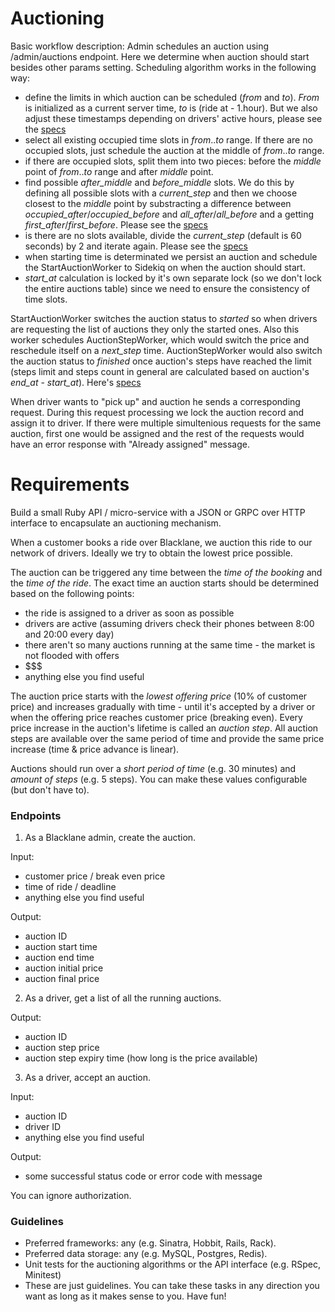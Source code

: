 # Auctioning

Basic workflow description:
Admin schedules an auction using /admin/auctions endpoint.
Here we determine when auction should start besides other params setting.
Scheduling algorithm works in the following way:
- define the limits in which auction can be scheduled (_from_ and _to_). _From_ is initialized as a current server time, _to_ is (ride at - 1.hour). But we also adjust these timestamps depending on drivers' active hours, please see the  [specs](https://github.com/sdzyba/auctioning-api/blob/master/spec/services/scheduling/resolver_spec.rb#L132)
- select all existing occupied time slots in _from_.._to_ range. If there are no occupied slots, just schedule the auction at the middle of _from_.._to_ range.
- if there are occupied slots, split them into two pieces: before the _middle_ point of _from_.._to_ range and after _middle_ point.
- find possible _after_middle_ and _before_middle_ slots. We do this by defining all possible slots with a _current_step_ and then we choose closest to the _middle_ point by substracting a difference between _occupied_after_/_occupied_before_ and _all_after_/_all_before_ and a getting _first_after_/_first_before_. Please see the  [specs](https://github.com/sdzyba/auctioning-api/blob/master/spec/services/scheduling/resolver_spec.rb#L16)
- is there are no slots available, divide the _current_step_ (default is 60 seconds) by 2 and iterate again. Please see the  [specs](https://github.com/sdzyba/auctioning-api/blob/master/spec/services/scheduling/resolver_spec.rb#L90)
- when starting time is determinated we persist an auction and schedule the StartAuctionWorker to Sidekiq on when the auction should start.
- _start_at_ calculation is locked by it's own separate lock (so we don't lock the entire auctions table) since we need to ensure the consistency of time slots.

StartAuctionWorker switches the auction status to _started_ so when drivers are requesting the list of auctions they only the started ones. Also this worker schedules AuctionStepWorker, which would switch the price and reschedule itself on a _next_step_ time. AuctionStepWorker would also switch the auction status to _finished_ once auction's steps have reached the limit (steps limit and steps count in general are calculated based on auction's _end_at_ - _start_at_). Here's [specs](https://github.com/sdzyba/auctioning-api/blob/master/spec/workers/auction_step_worker_spec.rb)

When driver wants to "pick up" and auction he sends a corresponding request. During this request processing we lock the auction record and assign it to driver. If there were multiple simultenious requests for the same auction, first one would be assigned and the rest of the requests would have an error response with "Already assigned" message.


# Requirements

Build a small Ruby API / micro-service with a JSON or GRPC over HTTP interface to encapsulate an auctioning mechanism.

When a customer books a ride over Blacklane, we auction this ride to our network of drivers. Ideally we try to obtain the lowest price possible.

The auction can be triggered any time between the *time of the booking* and the *time of the ride*. The exact time an auction starts should be determined based on the following points:

- the ride is assigned to a driver as soon as possible
- drivers are active (assuming drivers check their phones between 8:00 and 20:00 every day)
- there aren't so many auctions running at the same time - the market is not flooded with offers
- $$$
- anything else you find useful

The auction price starts with the *lowest offering price* (10% of customer price) and increases gradually with time - until it's accepted by a driver or when the offering price reaches customer price (breaking even). Every price increase in the auction's lifetime is called an *auction step*. All auction steps are available over the same period of time and provide the same price increase (time & price advance is linear).

Auctions should run over a *short period of time* (e.g. 30 minutes) and *amount of steps* (e.g. 5 steps). You can make these values configurable (but don't have to).

### Endpoints

1. As a Blacklane admin, create the auction.

  Input:
  - customer price / break even price
  - time of ride / deadline
  - anything else you find useful

  Output:
  - auction ID
  - auction start time
  - auction end time
  - auction initial price
  - auction final price

2. As a driver, get a list of all the running auctions.

  Output:
  - auction ID
  - auction step price
  - auction step expiry time (how long is the price available)

3. As a driver, accept an auction.

  Input:
  - auction ID
  - driver ID
  - anything else you find useful

  Output:
  - some successful status code or error code with message

You can ignore authorization.

### Guidelines

- Preferred frameworks: any (e.g. Sinatra, Hobbit, Rails, Rack).
- Preferred data storage: any (e.g. MySQL, Postgres, Redis).
- Unit tests for the auctioning algorithms or the API interface (e.g. RSpec, Minitest)
- These are just guidelines. You can take these tasks in any direction you want as long as it makes sense to you. Have fun!

